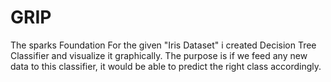 # GRIP 
The sparks Foundation
For the given "Iris Dataset" i created Decision Tree Classifier and visualize it graphically. The purpose is if we feed any new data to this classifier, it would be able to predict the right class accordingly.

